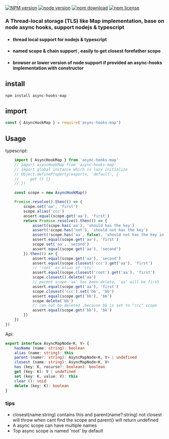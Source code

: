 [![NPM version][npm-image]][npm-url]
[![node version][node-image]][node-url]
[![npm download][download-image]][download-url]
[![npm license][license-image]][download-url]
### A Thread-local storage (TLS) like Map implementation, base on node async hooks, support nodejs & typescript

- #### thread local support for nodejs & typescript
- #### named scope & chain support , easily to get closest forefather scope
- #### browser or lower version of node support if provided an async-hooks implementation with constructor

## install
```
npm install async-hooks-map
```

## import
```javascript
const { AsyncHookMap } = require('async-hooks-map')
```
## Usage

typescript: 
```typescript
    import { AsyncHookMap } from 'async-hooks-map'
    // import asyncHookMap from 'async-hooks-map'
    // import global instance which is lazy initialize
    // Object.defineProperty(exports, 'default', {
    //     get () {}
    // })

    const scope = new AsyncHookMap()

    Promise.resolve().then(() => {
        scope.set('aa', 'first')
        scope.alias('ccc')
        assert.equal(scope.get('aa'), 'first')
        return Promise.resolve().then(() => {
            assert(scope.has('aa'), 'should has the key')
            assert(!scope.has('not'), 'should not has the key')
            assert(!scope.has('aa', false), 'should not has the key in this scope')
            assert.equal(scope.get('aa'), 'first')
            scope.set('aa', 'second')
            assert.equal(scope.get('aa'), 'second')
        }).then(() => {
            assert.equal(scope.get('aa'), 'second')
            assert.equal(scope.closest('ccc').get('aa'), 'first')
            // 'root' as alias of 'ccc'
            assert.equal(scope.closest('root').get('aa'), 'first')
            scope.closest().delete('aa')
            // parent scope 'aa' has been delete, 'aa' will be first
            assert.equal(scope.get('aa'), 'first')
            scope.closest('ccc').set('bb', 'bb')
            assert.equal(scope.get('bb'), 'bb')
            scope.delete('bb')
            // can not be deleted ,because bb is set to "ccc" scope
            assert.equal(scope.get('bb'), 'bb')
        })
    })
})

```
Api:
```typescript
export interface AsyncMapNode<K, V> {
    hasName (name: string): boolean
    alias (name: string): this
    parent (name?: string): AsyncMapNode<K, V> | undefined
    closest (name: string): AsyncMapNode<K, V>
    has (key: K, recurse?: boolean): boolean
    get (key: K): V | undefined
    set (key: K, value: V): this
    clear (): void
    delete (key: K): boolean
}
```
### tips
- closest(name:string) contains this and parent(name?:string) not
  closest will throw when cant find the scope and parent() will return undefined
- A async scope can have multiple names
- Top async scope is named 'root' by default


[npm-image]: https://img.shields.io/npm/v/async-hooks-map.svg?style=flat-square
[npm-url]: https://npmjs.org/package/async-hooks-map
[travis-image]: https://img.shields.io/travis/https://github.com/xujif/async-hooks-map.svg?style=flat-square
[travis-url]: https://travis-ci.org/https://github.com/xujif/async-hooks-map
[coveralls-image]: https://img.shields.io/coveralls/https://github.com/xujif/async-hooks-map.svg?style=flat-square
[coveralls-url]: https://coveralls.io/r/https://github.com/xujif/async-hooks-map?branch=master
[david-image]: https://img.shields.io/david/https://github.com/xujif/async-hooks-map.svg?style=flat-square
[david-url]: https://david-dm.org/https://github.com/xujif/async-hooks-map
[node-image]: https://img.shields.io/badge/node.js-%3E=_8.6.0-green.svg?style=flat-square
[node-url]: http://nodejs.org/download/
[download-image]: https://img.shields.io/npm/dm/async-hooks-map.svg?style=flat-square
[download-url]: https://npmjs.org/package/async-hooks-map
[license-image]: https://img.shields.io/npm/l/async-hooks-map.svg